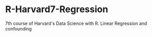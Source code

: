 # R-Harvard7-Regression
7th course of Harvard's Data Science with R. Linear Regression and confounding
